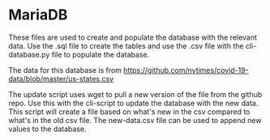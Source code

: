 # MariaDB

These files are used to create and populate the database with the relevant
data. Use the .sql file to create the tables and use the .csv file with
the cli-database.py file to populate the database.

The data for this database is from <https://github.com/nytimes/covid-19-data/blob/master/us-states.csv>

The update script uses wget to pull a new version of the file from the github repo. Use this
with the cli-script to update the database with the new data. This script will create a file based
on what's new in the csv compared to what's in the old csv file. The new-data.csv file can be used to
append new values to the database.
